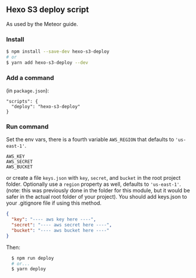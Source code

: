 ## Hexo S3 deploy script

As used by the Meteor guide.

### Install

```bash
$ npm install --save-dev hexo-s3-deploy
# or
$ yarn add hexo-s3-deploy --dev
```

### Add a command

(in `package.json`):

```
"scripts": {
  "deploy": "hexo-s3-deploy"
}
```

### Run command

Set the env vars, there is a fourth variable `AWS_REGION` that defaults to `'us-east-1'`.

```
AWS_KEY
AWS_SECRET
AWS_BUCKET
```

or create a file `keys.json` with `key`, `secret`, and `bucket` in the root project folder. Optionally use a `region` property as well, defaults to `'us-east-1'`. (note: this was previously done in the folder for this module, but it would be safer in the actual root folder of your project). You should add keys.json to your .gitignore file if using this method.

```json
{
  "key": "---- aws key here ----",
  "secret": "---- aws secret here ----",
  "bucket": "---- aws bucket here ----"
}
```


Then:

```sh
  $ npm run deploy
  # or...
  $ yarn deploy
```
